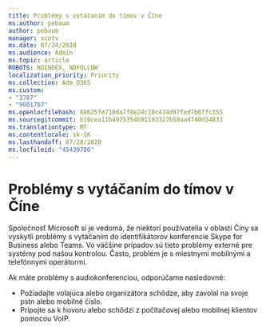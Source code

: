 ```yaml
---
title: Problémy s vytáčaním do tímov v Číne
ms.author: pebaum
author: pebaum
manager: scotv
ms.date: 07/24/2020
ms.audience: Admin
ms.topic: article
ROBOTS: NOINDEX, NOFOLLOW
localization_priority: Priority
ms.collection: Adm_O365
ms.custom:
- "3787"
- "9001707"
ms.openlocfilehash: 08625fe710da7f8e24c10c414d97fed7b6ffc355
ms.sourcegitcommit: b10cea11b4975354b91193327b58aa4740d34833
ms.translationtype: MT
ms.contentlocale: sk-SK
ms.lasthandoff: 07/28/2020
ms.locfileid: "45439786"
---
```

# <a name="issues-dialing-into-teams-in-china"></a>Problémy s vytáčaním do tímov v Číne

Spoločnosť Microsoft si je vedomá, že niektorí používatelia v oblasti Číny sa vyskytli problémy s vytáčaním do identifikátorov konferencie Skype for Business alebo Teams. Vo väčšine prípadov sú tieto problémy externé pre systémy pod našou kontrolou. Často, problém je s miestnymi mobilnými a telefónnymi operátormi.

Ak máte problémy s audiokonferenciou, odporúčame nasledovné:

-   Požiadajte volajúca alebo organizátora schôdze, aby zavolal na svoje pstn alebo mobilné číslo.
-   Pripojte sa k hovoru alebo schôdzi z počítačovej alebo mobilnej klientov pomocou VoIP.